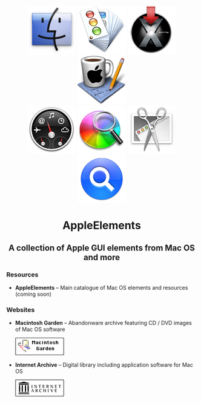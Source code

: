 <p align="center">
	<img src="develop/repo/resources/Finder.png" alt="Finder"/>
	<img src="develop/repo/resources/AppearanceSample.png" alt="Xcode Dev: Appearance Sample"/>
	<img src="develop/repo/resources/Install%20Mac%20OS%20X.png" alt="Install Mac OS X"/>
	<img src="develop/repo/resources/Music.png" alt="QT Java Music"/>
<br>
	<img src="develop/repo/resources/Dashboard.png" alt="Dashboard"/>
	<img src="develop/repo/resources/SpinControl.png" alt="Spin Control"/>
	<img src="develop/repo/resources/Grab.png" alt="Grab"/>
	<img src="develop/repo/resources/Spotlight.png" alt="Spotlight"/>
</p>

<h1 align="center">AppleElements</h1>
<h2 align="center">A collection of Apple GUI elements from Mac OS and more</h2>

### Resources
- **AppleElements** – Main catalogue of Mac OS elements and resources (coming soon)

### Websites
- **Macintosh Garden** – Abandonware archive featuring CD / DVD images of Mac OS software

	<a href="https://macintoshgarden.org">
		<img src="develop/repo/resources/sites/mg-logo.png" alt="Macintosh Garden"/>
	</a>
- **Internet Archive** – Digital library including application software for Mac OS

	<a href="https://archive.org">
		<img src="develop/repo/resources/sites/ia-logo.png" alt="Internet Archive"/>
	</a>
